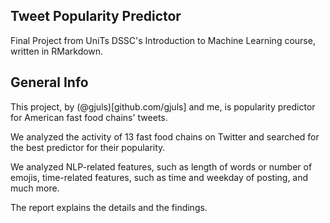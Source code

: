 ## Tweet Popularity Predictor

Final Project from UniTs DSSC's Introduction to Machine Learning course, written in RMarkdown.

## General Info

This project, by (@gjuls)[github.com/gjuls] and me, is popularity predictor for American fast food chains' tweets.

We analyzed the activity of 13 fast food chains on Twitter and searched for the best predictor for their popularity.

We analyzed NLP-related features, such as length of words or number of emojis, time-related features, such as time and weekday of posting, and much more.

The report explains the details and the findings.
